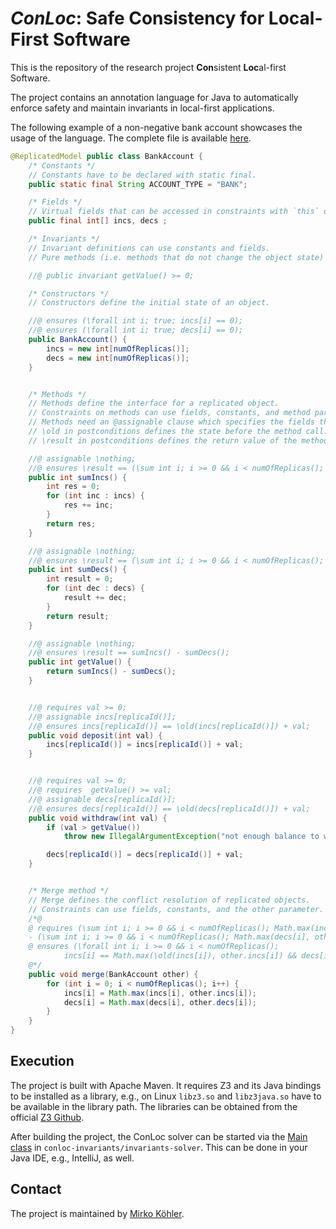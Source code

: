 # *ConLoc*: Safe Consistency for Local-First Software

This is the repository of the research project **Con**sistent **Loc**al-first Software.

The project contains an annotation language for Java to automatically enforce
safety and maintain invariants in local-first applications.

The following example of a non-negative bank account showcases the usage of the language.
The complete file is available [here](https://github.com/consysT-project/conloc/tree/master/conloc-invariants/invariants-examples/src/main/java/de/tuda/stg/conloc/invariants/lib/examples/bankaccount).

```java
@ReplicatedModel public class BankAccount {
    /* Constants */
    // Constants have to be declared with static final.
    public static final String ACCOUNT_TYPE = "BANK";

    /* Fields */
    // Virtual fields that can be accessed in constraints with `this` or using normal field references.
    public final int[] incs, decs ;

    /* Invariants */
    // Invariant definitions can use constants and fields.
    // Pure methods (i.e. methods that do not change the object state) that only use Z3 types can be used in constraints.

    //@ public invariant getValue() >= 0;

    /* Constructors */
    // Constructors define the initial state of an object.

    //@ ensures (\forall int i; true; incs[i] == 0);
    //@ ensures (\forall int i; true; decs[i] == 0);
    public BankAccount() {
        incs = new int[numOfReplicas()];
        decs = new int[numOfReplicas()];
    }


    /* Methods */
    // Methods define the interface for a replicated object.
    // Constraints on methods can use fields, constants, and method parameters.
    // Methods need an @assignable clause which specifies the fields that can change.
    // \old in postconditions defines the state before the method call.
    // \result in postconditions defines the return value of the method.

    //@ assignable \nothing;
    //@ ensures \result == (\sum int i; i >= 0 && i < numOfReplicas(); \old(incs[i]));
    public int sumIncs() {
        int res = 0;
        for (int inc : incs) {
            res += inc;
        }
        return res;
    }

    //@ assignable \nothing;
    //@ ensures \result == (\sum int i; i >= 0 && i < numOfReplicas(); \old(decs[i]));
    public int sumDecs() {
        int result = 0;
        for (int dec : decs) {
            result += dec;
        }
        return result;
    }

    //@ assignable \nothing;
    //@ ensures \result == sumIncs() - sumDecs();
    public int getValue() {
        return sumIncs() - sumDecs();
    }


    //@ requires val >= 0;
    //@ assignable incs[replicaId()];
    //@ ensures incs[replicaId()] == \old(incs[replicaId()]) + val;
    public void deposit(int val) {
        incs[replicaId()] = incs[replicaId()] + val;
    }


    //@ requires val >= 0;
    //@ requires  getValue() >= val;
    //@ assignable decs[replicaId()];
    //@ ensures decs[replicaId()] == \old(decs[replicaId()]) + val;
    public void withdraw(int val) {
        if (val > getValue())
            throw new IllegalArgumentException("not enough balance to withdraw");

        decs[replicaId()] = decs[replicaId()] + val;
    }


    /* Merge method */
    // Merge defines the conflict resolution of replicated objects.
    // Constraints can use fields, constants, and the other parameter.
    /*@
    @ requires (\sum int i; i >= 0 && i < numOfReplicas(); Math.max(incs[i], other.incs[i]))
    - (\sum int i; i >= 0 && i < numOfReplicas(); Math.max(decs[i], other.decs[i])) >= 0;
    @ ensures (\forall int i; i >= 0 && i < numOfReplicas();
            incs[i] == Math.max(\old(incs[i]), other.incs[i]) && decs[i] == Math.max(\old(decs[i]), other.decs[i]));
    @*/
    public void merge(BankAccount other) {
        for (int i = 0; i < numOfReplicas(); i++) {
            incs[i] = Math.max(incs[i], other.incs[i]);
            decs[i] = Math.max(decs[i], other.decs[i]);
        }
    }
}
```

## Execution

The project is built with Apache Maven. It requires Z3 and its Java bindings to be installed as a library, e.g., 
on Linux `libz3.so` and `libz3java.so` have to be available in the library path. The libraries can be obtained from
the official [Z3 Github](https://github.com/Z3Prover/z3).

After building the project, the ConLoc solver can be started via the [Main class](https://github.com/consysT-project/conloc/blob/master/conloc-invariants/invariants-solver/src/main/java/de/tuda/stg/conloc/invariants/solver/Main.java) in 
`conloc-invariants/invariants-solver`. This can be done in your Java IDE, e.g., IntelliJ, as well.


## Contact

The project is maintained by [Mirko Köhler](https://programming-group.com/members/koehler).

